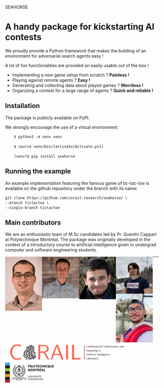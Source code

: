 <span class="seahorse-text-blue large-text">SEAHORSE<span>

# A handy package for kickstarting AI contests

We proudly provide a Python framework that makes the building of an environment for adversarial search agents easy ! 

A lot of fun functionalities are provided an easily usable out of the box ! 

 - Implementing a new game setup from scratch ? **Painless !**
 - Playing against remote agents ? **Easy !** 
 - Generating and collecting data about played games ? **Worriless !**
 - Organizing a contest for a large range of agents ? **Quick and reliable !**

## Installation
The package is publicly available on PyPI.

We strongly encourage the use of a virtual environment:

```
    $ python3 -m venv venv

    $ source venv/bin/[activate|Activate.ps1]

    (venv)$ pip install seahorse

```

## Running the example
An example implementation featuring the famous game of *tic-tac-toe* is available on the github repository under the branch with its name:

```shell
git clone https://github.com/corail-research/seahorse/ \
--branch tictactoe \
--single-branch tictactoe
```

## Main contributors
We are an enthusiastic team of M.Sc candidates led by Pr. Quentin Cappart at Polytechnique Montréal. The package was originally developed in the context of a introductory course to artificial intelligence given to undergrad computer and software engineering students.

<div class="horizontal-container"> 
<p><img align="left" alt="Image title" src="./assets/lgillon.png" width="121"></p> 
<p><img align="left" alt="Image title" src="./assets/tjacquet.jpg" width="121"></p> 
<p><img align="left" alt="Image title" src="./assets/qcappart.jpg" width="121"></p> 
<p><img align="left" alt="Image title" src="./assets/aguichard.jpeg" width="121"></p> 
<p><img align="left" alt="Image title" src="./assets/lgrumiaux.jpg" width="121"></p> 
</div>

---------------------------------

<div class="horizontal-container"> <p><img align="left" alt="Image title" src="./assets/corail-logo.png" width="400"></p> <p><img align="left" alt="Image title" src="./assets/logo_poly.png" width="160"></p>  </div>




